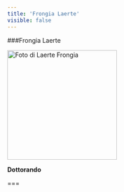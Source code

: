 ```yaml
---
title: 'Frongia Laerte'
visible: false
---
```

   
###Frongia Laerte
   
<img src="/lab/user/pages/02.people/20.frongia.laerte/img/noimage.png" alt="Foto di Laerte Frongia" style="height: 250px">
   
**Dottorando**
   
===